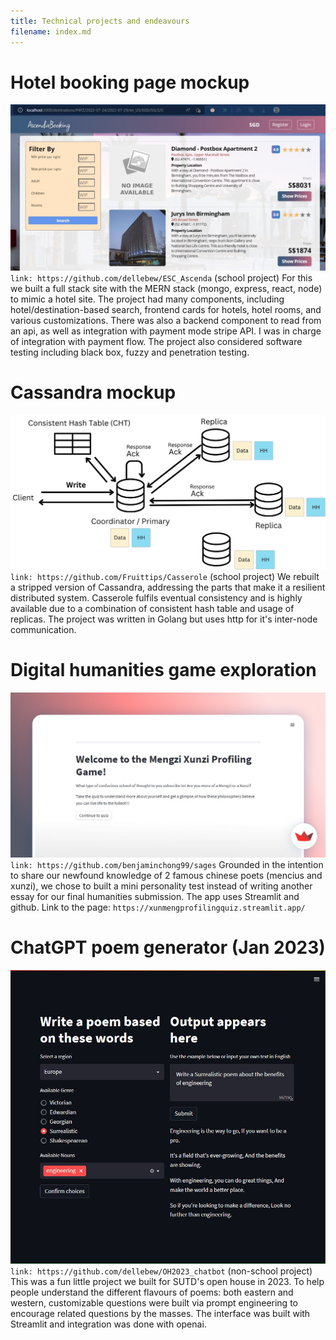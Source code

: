 ```yaml
---
title: Technical projects and endeavours
filename: index.md
--- 
```


# Hotel booking page mockup
![Alt text](./images/HotelBooking.jpg)
`link: https://github.com/dellebew/ESC_Ascenda` (school project)
For this we built a full stack site with the MERN stack (mongo, express, react, node) to mimic a hotel site.
The project had many components, including hotel/destination-based search, frontend cards for hotels, hotel rooms, and various customizations.
There was also a backend component to read from an api, as well as integration with payment mode stripe API.
I was in charge of integration with payment flow. The project also considered software testing including black box, fuzzy and penetration testing. 

# Cassandra mockup
![Alt text](./images/Casserole.jpg)
`link: https://github.com/Fruittips/Casserole` (school project)
We rebuilt a stripped version of Cassandra, addressing the parts that make it a resilient distributed system. 
Casserole fulfils eventual consistency and is highly available due to a combination of consistent hash table and usage of replicas.
The project was written in Golang but uses http for it's inter-node communication.

# Digital humanities game exploration 
![Alt text](./images/sages.jpg)
`link: https://github.com/benjaminchong99/sages`
Grounded in the intention to share our newfound knowledge of 2 famous chinese poets (mencius and xunzi), 
we chose to built a mini personality test instead of writing another essay for our final humanities submission.
The app uses Streamlit and github. Link to the page: `https://xunmengprofilingquiz.streamlit.app/`

# ChatGPT poem generator (Jan 2023)
![Alt text](./images/AI%20and%20DH.jpg)
`link: https://github.com/dellebew/OH2023_chatbot` (non-school project) 
This was a fun little project we built for SUTD's open house in 2023. 
To help people understand the different flavours of poems: both eastern and western,
customizable questions were built via prompt engineering to encourage related questions by the masses. 
The interface was built with Streamlit and integration was done with openai. 

